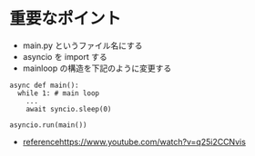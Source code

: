 # 重要なポイント
* main.py というファイル名にする
* asyncio を import する
* mainloop の構造を下記のように変更する

```
async def main():
  while 1: # main loop
    ...
    await syncio.sleep(0)

asyncio.run(main())
```

* [reference](https://www.youtube.com/watch?v=q25i2CCNvis)https://www.youtube.com/watch?v=q25i2CCNvis 
